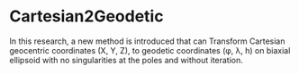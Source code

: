 # Cartesian2Geodetic
In this research, a new method is introduced that can Transform Cartesian geocentric coordinates (X, Y, Z), to geodetic coordinates (φ, λ, h) on biaxial ellipsoid with no singularities at the poles and without iteration.

